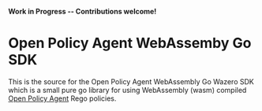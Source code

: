 **Work in Progress -- Contributions welcome!**

# Open Policy Agent WebAssemby Go SDK

This is the source for the Open Policy Agent WebAssembly Go Wazero SDK which
is a small pure go library for using WebAssembly (wasm) compiled [Open
Policy Agent](https://www.openpolicyagent.org/) Rego policies.
